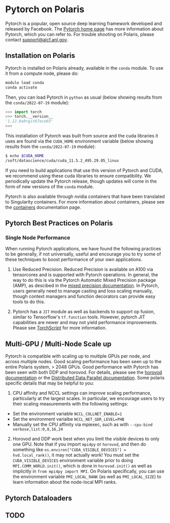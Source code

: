 # Pytorch on Polaris

Pytorch is a popular, open source deep learning framework developed and released by Facebook.  The [Pytorch home page](https://pytorch.org/) has more information about Pytorch, which you can refer to.  For trouble shooting on Polaris, please contact support@alcf.anl.gov.

## Installation on Polaris

Pytorch is installed on Polaris already, available in the `conda` module.  To use it from a compute node, please do:

```bash
module load conda
conda activate
```

Then, you can load Pytorch in `python` as usual (below showing results from the `conda/2022-07-19` module):

```python
>>> import torch
>>> torch.__version__
'1.12.0a0+git67ece03'
>>>
```

This installation of Pytorch was built from source and the cuda libraries it uses are found via the `CUDA_HOME` environment variable (below showing results from the `conda/2022-07-19` module):

```bash
$ echo $CUDA_HOME
/soft/datascience/cuda/cuda_11.5.2_495.29.05_linux
```

If you need to build applications that use this version of Pytorch and CUDA, we recommend using these cuda libraries to ensure compatibility.  We periodically update the Pytorch release, though updates will come in the form of new versions of the `conda` module.

Pytorch is also available through nvidia containers that have been translated to Singularity containers.  For more information about containers, please see the [containers](../containers/containers.md) documentation page.

## Pytorch Best Practices on Polaris

### Single Node Performance

When running Pytorch applications, we have found the following practices to be generally, if not universally, useful and encourage you to try some of these techniques to boost performance of your own applications.

1. Use Reduced Precision. Reduced Precision is available on A100 via tensorcores and is supported with Pytorch operations.  In general, the way to do this is via the Pytorch Automatic Mixed Precision package (AMP), as descibed in the [mixed precision documentation](https://pytorch.org/docs/stable/amp.html).  In Pytorch, users generally need to manage casting and loss scaling manually,  though context managers and function decorators can provide easy tools to do this.

2. Pytorch has a `JIT` module as well as backends to support op fusion, similar to Tensorflow's `tf.function` tools.  However, pytorch JIT capabilities are newer and may not yield performance improvements.  Please see [TorchScript](https://pytorch.org/docs/stable/jit.html) for more information.


## Multi-GPU / Multi-Node Scale up

Pytorch is compatible with scaling up to multiple GPUs per node, and across multiple nodes.  Good scaling performance has been seen up to the entire Polaris system, > 2048 GPUs.  Good performance with Pytorch has been seen with both DDP and horovod.  For details, please see the [horovod documentation](https://horovod.readthedocs.io/en/stable/Pytorch.html) or the [Distributed Data Parallel documentation](https://pytorch.org/tutorials/intermediate/ddp_tutorial.html).  Some polaris specific details that may be helpful to you:

1. CPU affinity and NCCL settings can improve scaling performance, particularly at the largest scales.  In particular, we encourage users to try their scaling measurements with the following settings:
 - Set the environment variable `NCCL_COLLNET_ENABLE=1`
 - Set the environment varialbe `NCCL_NET_GDR_LEVEL=PHB`
 - Manually set the CPU affinity via mpiexec, such as with `--cpu-bind verbose,list:0,8,16,24
`

2. Horovod and DDP work best when you limit the visible devices to only one GPU.  Note that if you import `mpi4py` or `horovod`, and then do something like `os.environ["CUDA_VISIBLE_DEVICES"] = hvd.local_rank()`, it may not actually work!  You must set the `CUDA_VISIBLE_DEVICES` environment variable prior to doing `MPI.COMM_WORLD.init()`, which is done in `horovod.init()` as well as implicitly in `from mpi4py import MPI`.   On Polaris specifically, you can use the environment variable `PMI_LOCAL_RANK` (as well as `PMI_LOCAL_SIZE`) to learn information about the node-local MPI ranks.  

## Pytorch Dataloaders

## TODO


